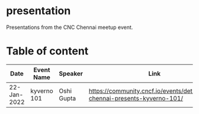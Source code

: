 # presentation
Presentations from the CNC Chennai meetup event.

# Table of content

| Date  | Event Name | Speaker | Link | Presentation |
| --- | --- | --- | --- | --- |
| 22-Jan-2022 | kyverno 101 | Oshi Gupta | https://community.cncf.io/events/details/cncf-chennai-presents-kyverno-101/ | https://cloudyuga.guru/hands_on_lab/kyverno-introduction/ |
